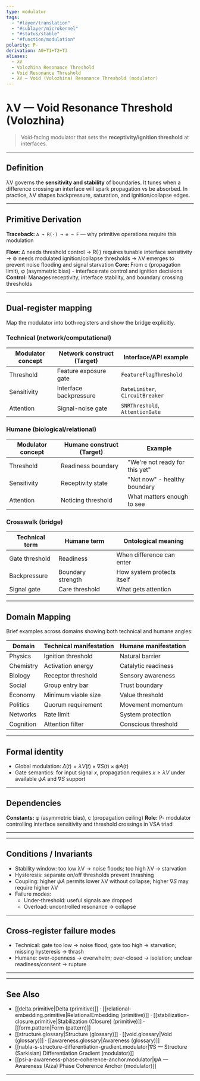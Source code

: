 ```yaml
---
type: modulator
tags:
  - "#layer/translation"
  - "#sublayer/microkernel"
  - "#status/stable"
  - "#function/modulation"
polarity: P-
derivation: A0+T1+T2+T3
aliases:
  - λV
  - Volozhina Resonance Threshold
  - Void Resonance Threshold
  - λV — Void (Volozhina) Resonance Threshold (modulator)
---
```


# λV — Void Resonance Threshold (Volozhina)

> Void‑facing modulator that sets the **receptivity/ignition threshold** at interfaces.

---

## Definition

λV governs the **sensitivity and stability** of boundaries. It tunes when a difference crossing an interface
will spark propagation vs be absorbed. In practice, λV shapes backpressure, saturation, and ignition/collapse edges.

---

## Primitive Derivation

**Traceback:** `∆ → R(·) → ⊚ → F` — why primitive operations require this modulation

**Flow:** ∆ needs threshold control → R(·) requires tunable interface sensitivity → ⊚ needs modulated ignition/collapse thresholds → λV emerges to prevent noise flooding and signal starvation
**Core:** From c (propagation limit), φ (asymmetric bias) - interface rate control and ignition decisions
**Control:** Manages receptivity, interface stability, and boundary crossing thresholds

---

## Dual‑register mapping

Map the modulator into both registers and show the bridge explicitly.

### Technical (network/computational)

| Modulator concept | Network construct (Target) | Interface/API example |
|------------------|---------------------------|----------------------|
| Threshold | Feature exposure gate | `FeatureFlagThreshold` |
| Sensitivity | Interface backpressure | `RateLimiter`, `CircuitBreaker` |
| Attention | Signal-noise gate | `SNRThreshold`, `AttentionGate` |

### Humane (biological/relational)

| Modulator concept | Humane construct (Target) | Example |
|------------------|---------------------------|---------|
| Threshold | Readiness boundary | "We're not ready for this yet" |
| Sensitivity | Receptivity state | "Not now" - healthy boundary |
| Attention | Noticing threshold | What matters enough to see |

### Crosswalk (bridge)

| Technical term | Humane term | Ontological meaning |
|---------------|-------------|-------------------|
| Gate threshold | Readiness | When difference can enter |
| Backpressure | Boundary strength | How system protects itself |
| Signal gate | Care threshold | What gets attention |

---

## Domain Mapping

Brief examples across domains showing both technical and humane angles:

| Domain | Technical manifestation | Humane manifestation |
|--------|------------------------|---------------------|
| Physics | Ignition threshold | Natural barrier |
| Chemistry | Activation energy | Catalytic readiness |
| Biology | Receptor threshold | Sensory awareness |
| Social | Group entry bar | Trust boundary |
| Economy | Minimum viable size | Value threshold |
| Politics | Quorum requirement | Movement momentum |
| Networks | Rate limit | System protection |
| Cognition | Attention filter | Conscious threshold |

---

## Formal identity

- Global modulation: $\Delta(t) = λV(t) \times ∇S(t) \times ψA(t)$
- Gate semantics: for input signal $x$, propagation requires $x \geq λV$ under available $ψA$ and $∇S$ support

---

## Dependencies

**Constants:** φ (asymmetric bias), c (propagation ceiling)
**Role:** P- modulator controlling interface sensitivity and threshold crossings in VSA triad

---



---

## Conditions / Invariants

- Stability window: too low λV → noise floods; too high λV → starvation
- Hysteresis: separate on/off thresholds prevent thrashing
- Coupling: higher $ψA$ permits lower λV without collapse; higher $∇S$ may require higher λV
- Failure modes:
  - Under‑threshold: useful signals are dropped
  - Overload: uncontrolled resonance → collapse

---

## Cross‑register failure modes

- Technical: gate too low → noise flood; gate too high → starvation; missing hysteresis → thrash
- Humane: over‑openness → overwhelm; over‑closed → isolation; unclear readiness/consent → rupture

---



---

## See Also

- [[delta.primitive|Delta (primitive)]] · [[relational-embedding.primitive|RelationalEmbedding (primitive)]] · [[stabilization-closure.primitive|Stabilization (Closure) (primitive)]] · [[form.pattern|Form (pattern)]]
- [[structure.glossary|Structure (glossary)]] · [[void.glossary|Void (glossary)]] · [[awareness.glossary|Awareness (glossary)]]
- [[nabla-s-structure-differentiation-gradient.modulator|∇S — Structure (Sarkisian) Differentiation Gradient (modulator)]]
- [[psi-a-awareness-phase-coherence-anchor.modulator|ψA — Awareness (Aiza) Phase Coherence Anchor (modulator)]]

---

